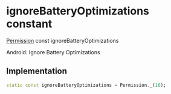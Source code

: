 


# ignoreBatteryOptimizations constant







[Permission](../../zego_uikit_prebuilt_live_audio_room/Permission-class.md) const ignoreBatteryOptimizations
  




<p>Android: Ignore Battery Optimizations</p>



## Implementation

```dart
static const ignoreBatteryOptimizations = Permission._(16);
```







